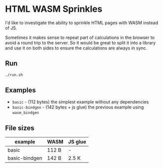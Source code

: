 # HTML WASM Sprinkles

I'd like to investigate the ability to sprinkle HTML pages with WASM instead of
JS.

Sometimes it makes sense to repeat part of calculations in the browser to avoid
a round trip to the server. So it would be great to split it into a library and
use it on both sides to ensure the calculations are always in sync.

## Run
```sh
./run.sh
```

## Examples

- `basic` - (112 bytes) the simplest example without any dependencies
- `basic-bindgen` - (142 bytes + js glue) the previous example using `wasm_bindgen`

## File sizes

| example       | WASM  | JS glue |
|---------------|-------|---------|
| basic         | 112 B | -       |
| basic-bindgen | 142 B | 2.5 K   |


